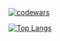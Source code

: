 [![codewars](https://www.codewars.com/users/pepe-popo/badges/small)](https://www.codewars.com/users/pepe-popo) 

[![Top Langs](https://codestats-readme.avior.me/api/top-langs/?username=pepe%20popo)](https://codestats.net/users/pepe%20popo)
